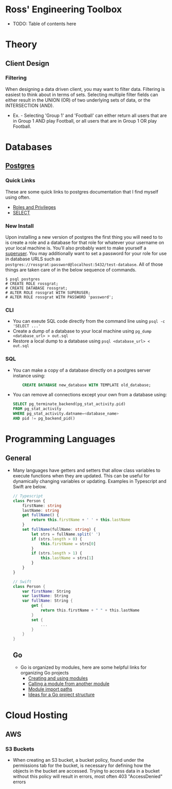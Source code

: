 # Ross' Engineering Toolbox

- TODO: Table of contents here

# Theory

## Client Design
### Filtering
When designing a data driven client, you may want to filter data. Filtering is easiest to think about in terms of sets. Selecting multiple filter fields can either result in the UNION (OR) of two underlying sets of data, or the INTERSECTION (AND).
  - Ex. - Selecting 'Group 1' and 'Football' can either return all users that are in Group 1 AND play Football, or all users that are in Group 1 OR play Football.

# Databases

## [Postgres](https://www.postgresql.org/docs/current/index.html)
### Quick Links
These are some quick links to postgres documentation that I find myself using often.
- [Roles and Privileges](https://www.postgresql.org/docs/17/sql-grant.html)
- [SELECT](https://www.postgresql.org/docs/17/sql-select.html)

### New Install
Upon installing a new version of postgres the first thing you will need to to is create a role and a database for that role for whatever your username on your local machine is. You'll also probably want to make yourself a [superuser](https://www.postgresql.org/docs/current/role-attributes.html). You may additionally want to set a password for your role for use in database URLS such as `postgres://rossgrat:password@localhost:5432/test-database`. All of those things are taken care of in the below sequence of commands.
```
$ psql postgres
# CREATE ROLE rossgrat;
# CREATE DATABASE rossgrat;
# ALTER ROLE rossgrat WITH SUPERUSER;
# ALTER ROLE rossgrat WITH PASSWORD 'password';
```

### CLI
- You can exeute SQL code directly from the command line using `psql -c 'SELECT ...'`
- Create a dump of a database to your local machine using `pg_dump <database_url> > out.sql`
- Restore a local dump to a database using `psql <database_url> < out.sql`

### SQL
- You can make a copy of a database directly on a postgres server instance using:
    ```sql
        CREATE DATABASE new_database WITH TEMPLATE old_database;
    ```
- You can remove all connections except your own from a database using:
    ```sql
    SELECT pg_terminate_backend(pg_stat_activity.pid)
    FROM pg_stat_activity
    WHERE pg_stat_activity.datname=<database_name>
    AND pid != pg_backend_pid()
    ```

# Programming Languages

## General
- Many languages have getters and setters that allow class variables to execute functions when they are updated. This can be useful for dynamically changing variables or updating. Examples in Typescript and Swift are below.
    ```typescript
    // Typescript
    class Person {
        firstName: string
        lastName: string
        get fullName() {
            return this.firstName + ' ' + this.lastName
        }
        set fullName(fullName: string) {
            let strs = fullName.split(' ')
            if (strs.length > 0) {
                this.firstName = strs[0]
            }
            if (strs.length > 1) {
                this.lastName = strs[1]
            }
        }
    }
    ```
    ```swift
    // Swift
    class Person {
        var firstName: String
        var lastName: String
        var fullName: String {
            get {
                return this.firstName + " " + this.lastName
            }
            set {
                ...
            }
        }
    }
    ```

  ## Go
  - Go is organized by modules, here are some helpful links for organizing Go projects
      - [Creating and using modules](https://go.dev/blog/using-go-modules)
      - [Calling a module from another module](https://go.dev/doc/tutorial/call-module-code)
      - [Module import paths](https://pkg.go.dev/cmd/go#hdr-Remote_import_paths)
      - [Ideas for a Go project structure](https://eli.thegreenplace.net/2019/simple-go-project-layout-with-modules/)

# Cloud Hosting

## AWS

### S3 Buckets
- When creating an S3 bucket, a bucket policy, found under the permissions tab for the bucket, is necessary for defining how the objects in the bucket are accessed. Trying to access data in a bucket without this policy will result in errors, most often 403 "AccessDenied" errors
